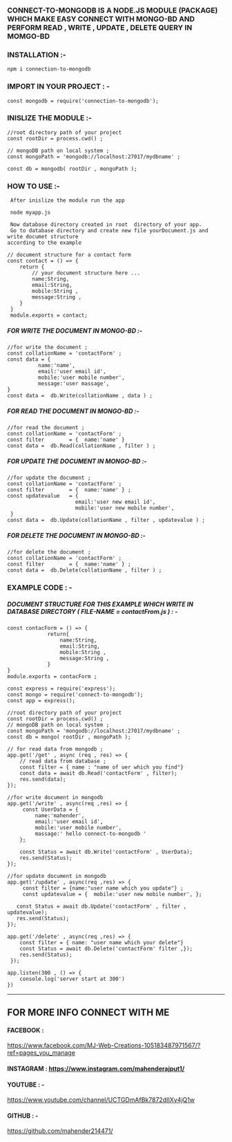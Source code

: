 ### CONNECT-TO-MONGODB IS A NODE.JS MODULE (PACKAGE) WHICH MAKE EASY CONNECT WITH MONGO-BD AND PERFORM READ , WRITE , UPDATE , DELETE QUERY IN MOMGO-BD 

### INSTALLATION :-

`````````````
npm i connection-to-mongodb
`````````````

### IMPORT IN YOUR PROJECT : -

`````````````
const mongodb = require('connection-to-mongodb');

`````````````

### INISLIZE THE MODULE :-

`````````````
//root directory path of your project 
const rootDir = process.cwd() ;

// mongoDB path on local system ;
const mongoPath = 'mongodb://localhost:27017/mydbname' ;

const db = mongodb( rootDir , mongoPath );

`````````````

### HOW TO USE :-

`````````````
 After inislize the module run the app 
`````````````
`````````````
 node myapp.js 
`````````````
`````````````
 Now database directory created in root  directory of your app.
 Go to database directory and create new file yourDocument.js and write documet structure 
according to the example  
`````````````
`````````````
// document structure for a contact form 
const contact = () => {
    return {
        // your document structure here ... 
        name:String,
        email:String,
        mobile:String ,
        message:String ,
    }
 }
 module.exports = contact;
`````````````

##### FOR WRITE THE DOCUMENT IN MONGO-BD :-

`````````````
//for write the document ;
const collationName = 'contactForm' ;
const data = {
          name:'name',
          email:'user email id',
          mobile:'user mobile number',
          message:'user massage',
}
const data =  db.Write(collationName , data ) ;
`````````````

##### FOR READ THE DOCUMENT IN MONGO-BD :-

`````````````
//for read the document ;
const collationName = 'contactForm' ;
const filter        = {  name:'name' }
const data =  db.Read(collationName , filter ) ;
`````````````
##### FOR UPDATE THE DOCUMENT IN MONGO-BD :-

`````````````
//for update the document ;
const collationName = 'contactForm' ;
const filter        = {  name:'name' } ;
const updatevalue   = {
                      email:'user new email id',
                      mobile:'user new mobile number',
 }
const data =  db.Update(collationName , filter , updatevalue ) ;
`````````````
##### FOR DELETE THE DOCUMENT IN MONGO-BD :-

`````````````
//for delete the document ;
const collationName = 'contactForm' ;
const filter        = {  name:'name' } ;
const data =  db.Delete(collationName , filter ) ;
`````````````

### EXAMPLE CODE : - 
##### DOCUMENT STRUCTURE FOR THIS EXAMPLE WHICH WRITE IN DATABASE DIRECTORY ( FILE-NAME = contactFrom.js ) : -
````````````````
const contacForm = () => {
             return{
                 name:String,
                 email:String,
                 mobile:String ,
                 message:String ,
             }      
}
module.exports = contacForm ;
````````````````

``````````````
const express = require('express');
const mongo = require('connect-to-mongodb');
const app = express();

//root directory path of your project 
const rootDir = process.cwd() ;
// mongoDB path on local system ;
const mongoPath = 'mongodb://localhost:27017/mydbname' ;
const db = mongo( rootDir , mongoPath );

// for read data from mongodb ;
app.get('/get' , async (req , res) => {
    // read data from database ;
    const filter = { name : "name of uer which you find"}
    const data = await db.Read('contactForm' , filter);
    res.send(data);
});

//for write document in mongodb 
app.get('/write' , async(req ,res) => {
     const UserData = {
         name:'mahender',
         email:'user email id',
         mobile:'user mobile number',
         massage:' hello connect-to-mongodb '
    };

    const Status = await db.Write('contactForm' , UserData);
    res.send(Status);
});

//for update document in mongodb
app.get('/update' , async(req ,res) => {
     const filter = {name:"user name which you update"} ;
     const updatevalue = {  mobile:'user new mobile number', };

   const Status = await db.Update('contactForm' , filter , updatevalue);
   res.send(Status);
});

app.get('/delete' , async(req ,res) => {
    const filter = { name: "user name which your delete"}
    const Status = await db.Delete('contactForm' filter ,});
    res.send(Status);
 });

app.listen(300 , () => {
    console.log('server start at 300')
})
``````````````

______
## FOR MORE INFO CONNECT WITH ME 
#### FACEBOOK   : 
https://www.facebook.com/MJ-Web-Creations-105183487971567/?ref=pages_you_manage
#### INSTAGRAM  :  https://www.instagram.com/mahenderajput1/
#### YOUTUBE    : -
https://www.youtube.com/channel/UCTGDmAfBk7872dIIXy4jQ1w
#### GITHUB     : -
https://github.com/mahender214471/